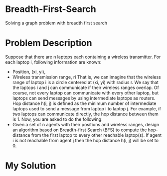 # Breadth-First-Search

Solving a graph problem with breadth first search

# Problem Description 

Suppose that there are n laptops each containing a wireless transmitter. For each laptop i, following information are known:

* Position, (xi, yi),
* Wireless transmission range, ri That is, we can imagine that the wireless range of laptop i is a circle centered at (xi, yi) with radius r. We say that the laptops i and j can communicate if their wireless ranges overlap. Of course, not every laptop can communicate with every other laptop, but laptops can send messages by using intermediate laptops as routers. Hop distance h(i, j) is defined as the minimum number of intermediate laptops used to send a message from laptop i to laptop j. For example, if two laptops can communicate directly, the hop distance between them is 1. Now, you are asked to do the following:
* Given a set of n agents with their positions and wireless ranges, design an algorithm based on Breadth-first Search (BFS) to compute the hop-distance from the first laptop to every other reachable laptop(s). If agent i is not reachable from agent j then the hop distance h(i, j) will be set to 0.

# My Solution 

